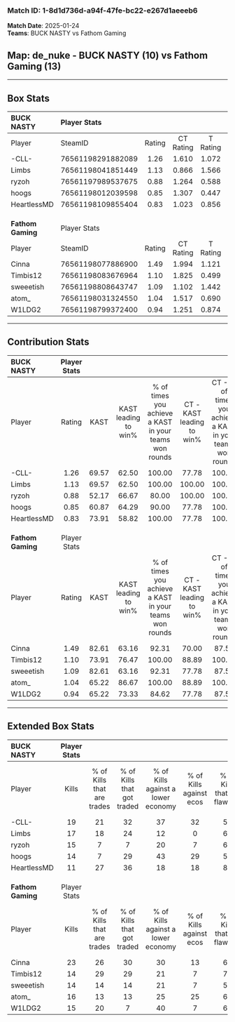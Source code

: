 ### Match ID: 1-8d1d736d-a94f-47fe-bc22-e267d1aeeeb6  
**Match Date**: 2025-01-24  
**Teams**: BUCK NASTY vs Fathom Gaming  

## **Map**: de_nuke - BUCK NASTY (10) vs Fathom Gaming (13)  
---  

## Box Stats  

| **BUCK NASTY**    | Player Stats      |        |           |          |       |      |       |         |        |      |     |
| :- | :- | :-: | :-: | :-: | :-: | :-: | :-: | :-: | :-: | :-: | :-: |
| Player            | SteamID           | Rating | CT Rating | T Rating | KAST  | ADR  | Kills | Assists | Deaths | K/D  | HS% |
| -CLL-             | 76561198291882089 |  1.26  |   1.610   |  1.072   | 69.57 | 90.0 |  19   |    3    |   14   | 1.36 | 42  |
| Limbs             | 76561198041851449 |  1.13  |   0.866   |  1.566   | 69.57 | 92.2 |  17   |    5    |   17   | 1.00 | 58  |
| ryzoh             | 76561197989537675 |  0.88  |   1.264   |  0.588   | 52.17 | 73.4 |  15   |    7    |   17   | 0.88 | 20  |
| hoogs             | 76561198012039598 |  0.85  |   1.307   |  0.447   | 60.87 | 63.3 |  14   |    2    |   17   | 0.82 | 50  |
| HeartlessMD       | 76561198109855404 |  0.83  |   1.023   |  0.856   | 73.91 | 60.0 |  11   |    3    |   17   | 0.65 | 27  |
|                   |                   |        |           |          |       |      |       |         |        |      |     |
|                   |                   |        |           |          |       |      |       |         |        |      |     |
|                   |                   |        |           |          |       |      |       |         |        |      |     |
| **Fathom Gaming** | Player Stats      |        |           |          |       |      |       |         |        |      |     |
| Player            | SteamID           | Rating | CT Rating | T Rating | KAST  | ADR  | Kills | Assists | Deaths | K/D  | HS% |
| Cinna             | 76561198077886900 |  1.49  |   1.994   |  1.121   | 82.61 | 94.5 |  23   |    2    |   15   | 1.53 | 69  |
| Timbis12          | 76561198083676964 |  1.10  |   1.825   |  0.499   | 73.91 | 82.3 |  14   |    8    |   14   | 1.00 | 35  |
| sweeetish         | 76561198808643747 |  1.09  |   1.102   |  1.442   | 82.61 | 75.6 |  14   |    7    |   16   | 0.88 | 64  |
| atom_             | 76561198031324550 |  1.04  |   1.517   |  0.690   | 65.22 | 68.9 |  16   |    6    |   15   | 1.07 | 31  |
| W1LDG2            | 76561198799372400 |  0.94  |   1.251   |  0.874   | 65.22 | 61.8 |  15   |    2    |   16   | 0.94 | 33  |
---  

## Contribution Stats  

| **BUCK NASTY**    | Player Stats |       |                      |                                                        |                           |                                                             |                          |                                                            |
| :- | :-: | :-: | :-: | :-: | :-: | :-: | :-: | :-: |
| Player            |    Rating    | KAST  | KAST leading to win% | % of times you achieve a KAST in your teams won rounds | CT - KAST leading to win% | CT - % of times you achieve a KAST in your teams won rounds | T - KAST leading to win% | T - % of times you achieve a KAST in your teams won rounds |
| -CLL-             |     1.26     | 69.57 |        62.50         |                         100.00                         |           77.78           |                           100.00                            |          42.86           |                           100.00                           |
| Limbs             |     1.13     | 69.57 |        62.50         |                         100.00                         |          100.00           |                           100.00                            |          33.33           |                           100.00                           |
| ryzoh             |     0.88     | 52.17 |        66.67         |                         80.00                          |          100.00           |                           100.00                            |          20.00           |                           33.33                            |
| hoogs             |     0.85     | 60.87 |        64.29         |                         90.00                          |           77.78           |                           100.00                            |          40.00           |                           66.67                            |
| HeartlessMD       |     0.83     | 73.91 |        58.82         |                         100.00                         |           77.78           |                           100.00                            |          37.50           |                           100.00                           |
|                   |              |       |                      |                                                        |                           |                                                             |                          |                                                            |
|                   |              |       |                      |                                                        |                           |                                                             |                          |                                                            |
|                   |              |       |                      |                                                        |                           |                                                             |                          |                                                            |
| **Fathom Gaming** | Player Stats |       |                      |                                                        |                           |                                                             |                          |                                                            |
| Player            |    Rating    | KAST  | KAST leading to win% | % of times you achieve a KAST in your teams won rounds | CT - KAST leading to win% | CT - % of times you achieve a KAST in your teams won rounds | T - KAST leading to win% | T - % of times you achieve a KAST in your teams won rounds |
| Cinna             |     1.49     | 82.61 |        63.16         |                         92.31                          |           70.00           |                            87.50                            |          55.56           |                           100.00                           |
| Timbis12          |     1.10     | 73.91 |        76.47         |                         100.00                         |           88.89           |                           100.00                            |          62.50           |                           100.00                           |
| sweeetish         |     1.09     | 82.61 |        63.16         |                         92.31                          |           77.78           |                            87.50                            |          50.00           |                           100.00                           |
| atom_             |     1.04     | 65.22 |        86.67         |                         100.00                         |           88.89           |                           100.00                            |          83.33           |                           100.00                           |
| W1LDG2            |     0.94     | 65.22 |        73.33         |                         84.62                          |           77.78           |                            87.50                            |          66.67           |                           80.00                            |
---  

## Extended Box Stats  

| **BUCK NASTY**    | Player Stats |                            |                            |                                    |                         |                              |                                 |        |                             |                                     |                          |                               |                            |
| :- | :-: | :-: | :-: | :-: | :-: | :-: | :-: | :-: | :-: | :-: | :-: | :-: | :-: |
| Player            |    Kills     | % of Kills that are trades | % of Kills that got traded | % of Kills against a lower economy | % of Kills against ecos | % of Kills that are flawless | % of Kills that are close duels | Deaths | % of Deaths that get traded | % of Deaths against a lower economy | % of Deaths against ecos | % of Deaths that are flawless | % of Deaths that are close |
| -CLL-             |      19      |             21             |             32             |                 37                 |           32            |              58              |                5                |   14   |             29              |                 29                  |            14            |              50               |             0              |
| Limbs             |      17      |             18             |             24             |                 12                 |            0            |              65              |                0                |   17   |             18              |                 24                  |            12            |              47               |             18             |
| ryzoh             |      15      |             7              |             7              |                 20                 |            7            |              60              |                7                |   17   |             12              |                 18                  |            6             |              82               |             12             |
| hoogs             |      14      |             7              |             29             |                 43                 |           29            |              57              |               14                |   17   |             12              |                 18                  |            6             |              65               |             6              |
| HeartlessMD       |      11      |             27             |             36             |                 18                 |           18            |              82              |                0                |   17   |             29              |                 18                  |            6             |              71               |             18             |
|                   |              |                            |                            |                                    |                         |                              |                                 |        |                             |                                     |                          |                               |                            |
|                   |              |                            |                            |                                    |                         |                              |                                 |        |                             |                                     |                          |                               |                            |
|                   |              |                            |                            |                                    |                         |                              |                                 |        |                             |                                     |                          |                               |                            |
| **Fathom Gaming** | Player Stats |                            |                            |                                    |                         |                              |                                 |        |                             |                                     |                          |                               |                            |
| Player            |    Kills     | % of Kills that are trades | % of Kills that got traded | % of Kills against a lower economy | % of Kills against ecos | % of Kills that are flawless | % of Kills that are close duels | Deaths | % of Deaths that get traded | % of Deaths against a lower economy | % of Deaths against ecos | % of Deaths that are flawless | % of Deaths that are close |
| Cinna             |      23      |             26             |             30             |                 30                 |           13            |              65              |               17                |   15   |             20              |                  0                  |            0             |              60               |             0              |
| Timbis12          |      14      |             29             |             29             |                 21                 |            7            |              71              |                0                |   14   |              7              |                  7                  |            0             |              50               |             14             |
| sweeetish         |      14      |             14             |             14             |                 21                 |            7            |              50              |               21                |   16   |             50              |                  6                  |            0             |              69               |             6              |
| atom_             |      16      |             13             |             13             |                 25                 |           25            |              63              |                6                |   15   |             13              |                  7                  |            0             |              80               |             7              |
| W1LDG2            |      15      |             20             |             7              |                 40                 |            7            |              67              |                7                |   16   |             31              |                 13                  |            0             |              63               |             0              |
